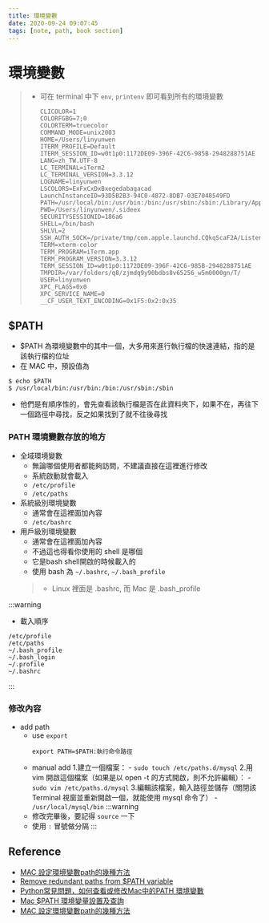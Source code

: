 ```yaml
---
title: 環境變數
date: 2020-09-24 09:07:45
tags: [note, path, book section]
---
```


# 環境變數
> - 可在 terminal 中下 `env`, `printenv` 即可看到所有的環境變數
>     ```
>     CLICOLOR=1
>     COLORFGBG=7;0
>     COLORTERM=truecolor
>     COMMAND_MODE=unix2003
>     HOME=/Users/linyunwen
>     ITERM_PROFILE=Default
>     ITERM_SESSION_ID=w0t1p0:1172DE09-396F-42C6-985B-2948288751AE
>     LANG=zh_TW.UTF-8
>     LC_TERMINAL=iTerm2
>     LC_TERMINAL_VERSION=3.3.12
>     LOGNAME=linyunwen
>     LSCOLORS=ExFxCxDxBxegedabagacad
>     LaunchInstanceID=93D5B2B3-94C0-4872-8DB7-03E7048549FD
>     PATH=/usr/local/bin:/usr/bin:/bin:/usr/sbin:/sbin:/Library/Apple/usr/bin
>     PWD=/Users/linyunwen/.sideex
>     SECURITYSESSIONID=186a6
>     SHELL=/bin/bash
>     SHLVL=2
>     SSH_AUTH_SOCK=/private/tmp/com.apple.launchd.CQkqScaF2A/Listeners
>     TERM=xterm-color
>     TERM_PROGRAM=iTerm.app
>     TERM_PROGRAM_VERSION=3.3.12
>     TERM_SESSION_ID=w0t1p0:1172DE09-396F-42C6-985B-2948288751AE
>     TMPDIR=/var/folders/q8/zjmdq9y90bdbs8v65256_w5m0000gn/T/
>     USER=linyunwen
>     XPC_FLAGS=0x0
>     XPC_SERVICE_NAME=0
>     __CF_USER_TEXT_ENCODING=0x1F5:0x2:0x35
>     ```

<!--more-->

## $PATH
- $PATH 為環境變數中的其中一個，大多用來進行執行檔的快速連結，指的是該執行檔的位址
- 在 MAC 中，預設值為
```
$ echo $PATH
$ /usr/local/bin:/usr/bin:/bin:/usr/sbin:/sbin
```
- 他們是有順序性的，會先查看該執行檔是否在此資料夾下，如果不在，再往下一個路徑中尋找，反之如果找到了就不往後尋找

### PATH 環境變數存放的地方
- 全域環境變數
    - 無論哪個使用者都能夠訪問，不建議直接在這裡進行修改
    - 系統啟動就會載入
    - `/etc/profile`
    - `/etc/paths`
- 系統級別環境變數
    - 通常會在這裡面加內容
    - `/etc/bashrc`
- 用戶級別環境變數
    - 通常會在這裡面加內容
    - 不過這也得看你使用的 shell 是哪個
    - 它是bash shell開啟的時候載入的
    - 使用 bash 為 `~/.bashrc`, `~/.bash_profile`
    > - Linux 裡面是 .bashrc, 而 Mac 是 .bash_profile

:::warning
- 載入順序
```
/etc/profile
/etc/paths
~/.bash_profile
~/.bash_login
~/.profile
~/.bashrc
```
:::

### 修改內容
- add path
    - use `export`
        ```
        export PATH=$PATH:執行命令路徑
        ```
    - manual add
        1.建立一個檔案：
            - `sudo touch /etc/paths.d/mysql`
        2.用 vim 開啟這個檔案（如果是以 open -t 的方式開啟，則不允許編輯）：
            - `sudo vim /etc/paths.d/mysql`
        3.編輯該檔案，輸入路徑並儲存（關閉該 Terminal 視窗並重新開啟一個，就能使用 mysql 命令了）
            - `/usr/local/mysql/bin`
    :::warning
    - 修改完畢後，要記得 `source` 一下
    - 使用 `:` 冒號做分隔
    :::
    

## Reference
- [MAC 設定環境變數path的幾種方法](https://www.itread01.com/content/1546161306.html)
- [Remove redundant paths from $PATH variable](https://stackoverflow.com/questions/11650840/remove-redundant-paths-from-path-variable)
- [Python常見問題，如何查看或修改Mac中的PATH 環境變數](https://aronhack.com/python%E5%B8%B8%E8%A6%8B%E5%95%8F%E9%A1%8C-%E5%A6%82%E4%BD%95%E6%9F%A5%E7%9C%8B%E6%88%96%E4%BF%AE%E6%94%B9mac%E4%B8%AD%E7%9A%84path%E7%92%B0%E5%A2%83%E8%AE%8A%E6%95%B8/)
- [Mac $PATH 環境變量設置及查詢](https://adon988.logdown.com/posts/7809799-mac-path-environment-variables)
- [MAC 設定環境變數path的幾種方法](https://www.itread01.com/content/1546161306.html)